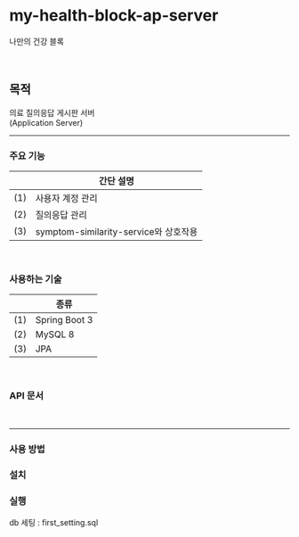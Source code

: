 # my-health-block-ap-server

나만의 건강 블록 

<br>

## 목적
의료 질의응답 게시판 서버
<br>(Application Server)
<br>

---

### 주요 기능
| |간단 설명|
| - | - |
|(1)|사용자 계정 관리|
|(2)|질의응답 관리|
|(3)|symptom-similarity-service와 상호작용|

<br>

### 사용하는 기술
| |종류|
|-|-|
|(1)|Spring Boot 3|
|(2)|MySQL 8|
|(3)|JPA|

<br>

### API 문서

<br>

---

### 사용 방법

### 설치

### 실행
db 세팅 : first_setting.sql
